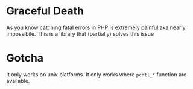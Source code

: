 # Graceful Death
As you know catching fatal errors in PHP is extremely painful aka nearly impossibile. This is a library that (partially) solves this issue

# Gotcha
It only works on unix platforms. It only works where `pcntl_*` function are available.
